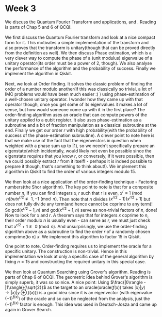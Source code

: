 # Week 3
We discuss the Quantum Fourier Transform and applications, and . Reading is parts of Chap 5 and 6 of QCQI.
<br/><br/>
    We first discuss the Quantum Fourier transform and look at a nice compact form for it. This motivates a simple implementation of the transform and also proves that the transform is unitary(though that can be proved directly from the definition as well). We then discuss Phase estimation, which is a very clever way to compute the phase of a (unit modulus) eigenvalue of a unitary operator(its order must be a power of 2, though). We also analyse the performance of the algorithm and the probability of success. Finally we implement the algorithm in Qiskit. 
<br/><br/>
    Next, we look at Order finding. It solves the classic problem of finding the order of a number modulo another(if this was classically so trivial, a lot of IMO problems would have been much easier :) ) using phase-estimation of a well-chosen unitary operator. I wonder how they came up with that operator though, once you get some of its eigenvalues it makes a lot of sense, but how would someone come up with it in the first place? The order-finding algorithm uses an oracle that can compute powers of the unitary applied to a qubit register. It also uses phase-estimation as a subroutine and a bit of fraction manipulation as a classical subroutine at the end. Finally we get our order $r$ with high probability(with the probability of success of the phase-estimation subroutine). A clever point to note here is that we make use of the fact that the eigenvectors in question when weighted with a phase sum up to $|1\rangle$, so we needn't specifically prepare an eigenstate(which incidentally, would likely not even be possible since the eigenstate requires that you know $r$, or conversely, if it were possible, then we could possibly extract $r$ from it itself! - perhaps it is indeed possible to prepare it though, that's something to think about!). We implement this algorithm in Qiskit to find the order of various integers modulo $15$.
 <br/><br/>
    We then look at a nice application of the order-finding technique - Factoring numbers(the Shor algorithm). The key point to note is that for a composite number $n$, if you can find integers $x, r$ such that r is even, $x^r \equiv 1 \pmod n but x^{r/2} \not\equiv 1, -1 \pmod n$. Then note that $n$ divides $(x^{r/2} - 1)(x^{r/2} + 1)$ but does not fully divide any term(and hence cannot be coprime to any term)! So $\text{gcd}(x^{r/2} - 1, n)$ and $\text{gcd}(x^{r/2} + 1, n)$ serve as non-trivial factors of $n$, done! Now to look for $x$ and $r$. A theorem says that for integers $x$ coprime to $n$, their order modulo $n$ is usually even - can serve as $r$, we must just check that $x^{r/2}  + 1 \not\equiv 0 \pmod n$. And unsurprisingly, we use the order-finding slgorithm above as a subroutine to find the order $r$ of a randomly chosen comprime(to n) $x$. We implement this algorithm to factor $15$ in Qiskit.
    
One point to note. Order-finding requires us to implement the oracle for a specific unitary. The construction is non-trivial. Hence in this implementation we look at only a specific case of the general algorithm by fixing $n = 15$ and constructing the required unitary in this special case.
<br/><br/>
We then look at Quantum Searching using Grover's algorithm. Reading is parts of Chap 6 of QCQI. The geometric idea behind Grover's algorithm is simply superb, it was so so nice.
  A nice point: Using $\frac{|0\rangle - |1\rangle}{\sqrt{2}}$ as the target to an oracle(oracle($f(x)$) takes $|x\rangle|y\rangle \rightarrow |x\rangle|y \oplus f(x)\rangle$) is a good idea since it is an eigenvector (with eigenvalue $(-1)^{f(x)}$) of the oracle and so can be neglected from the analysis, just the $(-1)^{f(x)}$ factor is enough. This idea was used in Deutsch-Josza and came up again in Grover Search.
